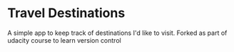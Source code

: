 # Travel Destinations

A simple app to keep track of destinations I'd like to visit.
Forked as part of udacity course to learn version control
